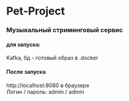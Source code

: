 # Pet-Project

### Музыкальный стриминговый сервис

#### для запуска:
Kafka, бд - готовый образ в .docker

#### После запуска
http://localhost:8080 в браузере  
Логин / пароль: admin / admin

